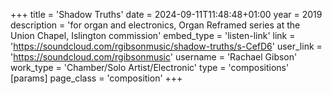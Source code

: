 +++
title = 'Shadow Truths'
date = 2024-09-11T11:48:48+01:00
year = 2019
description = 'for organ and electronics, Organ Reframed series at the Union Chapel, Islington commission'
embed_type = 'listen-link'
link = 'https://soundcloud.com/rgibsonmusic/shadow-truths/s-CefD6'
user_link = 'https://soundcloud.com/rgibsonmusic'
username = 'Rachael Gibson'
work_type = 'Chamber/Solo Artist/Electronic'
type = 'compositions'
[params]
    page_class = 'composition'
+++
